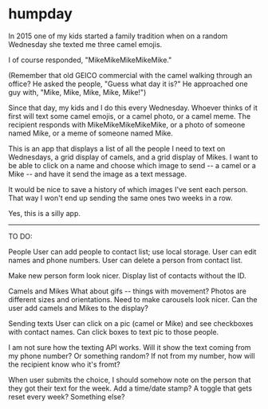 # humpday

In 2015 one of my kids started a family tradition when on a random Wednesday she texted me three camel emojis. 

I of course responded, "MikeMikeMikeMikeMike."

(Remember that old GEICO commercial with the camel walking through an office? He asked the people, "Guess what day it is?" He approached one guy with, "Mike, Mike, Mike, Mike, Mike!")

Since that day, my kids and I do this every Wednesday. Whoever thinks of it first will text some camel emojis, or a camel photo, or a camel meme. The recipient responds with MikeMikeMikeMikeMike, or a photo of someone named Mike, or a meme of someone named Mike.

This is an app that displays a list of all the people I need to text on Wednesdays, a grid display of camels, and a grid display of Mikes.
I want to be able to click on a name and choose which image to send -- a camel or a Mike -- and have it send the image as a text message.

It would be nice to save a history of which images I've sent each person. That way I won't end up sending the same ones two weeks in a row.

Yes, this is a silly app.

---

TO DO:

People
User can add people to contact list; use local storage.
User can edit names and phone numbers.
User can delete a person from contact list.

Make new person form look nicer.
Display list of contacts without the ID.


Camels and Mikes
What about gifs -- things with movement?
Photos are different sizes and orientations. Need to make carousels look nicer.
Can the user add camels and Mikes to the display?


Sending texts
User can click on a pic (camel or Mike) and see checkboxes with contact names. Can click boxes to text pic to those people.

I am not sure how the texting API works. Will it show the text coming from my phone number? Or something random? If not from my number, how will the recipient know who it's fromt?

When user submits the choice, I should somehow note on the person that they got their text for the week. Add a time/date stamp? A toggle that gets reset every week? Something else?





